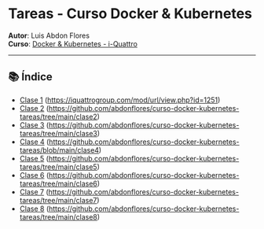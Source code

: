 # Tareas - Curso Docker & Kubernetes

**Autor**: Luis Abdon Flores  
**Curso**: [Docker & Kubernetes - i-Quattro](https://iquattrogroup.com/mod/url/view.php?id=1251)

---

## 📚 Índice

- [Clase 1](clase1/)  (https://iquattrogroup.com/mod/url/view.php?id=1251)
- [Clase 2](clase2/)  (https://github.com/abdonflores/curso-docker-kubernetes-tareas/tree/main/clase2)
- [Clase 3](clase3/)  (https://github.com/abdonflores/curso-docker-kubernetes-tareas/tree/main/clase3) 
- [Clase 4](clase4/) (https://github.com/abdonflores/curso-docker-kubernetes-tareas/blob/main/clase4)
- [Clase 5](clase5/) (https://github.com/abdonflores/curso-docker-kubernetes-tareas/tree/main/clase5)
- [Clase 6](clase6/)  (https://github.com/abdonflores/curso-docker-kubernetes-tareas/tree/main/clase6)
- [Clase 7](clase7/)  (https://github.com/abdonflores/curso-docker-kubernetes-tareas/tree/main/clase7)
- [Clase 8](clase8/)  (https://github.com/abdonflores/curso-docker-kubernetes-tareas/tree/main/clase8)
